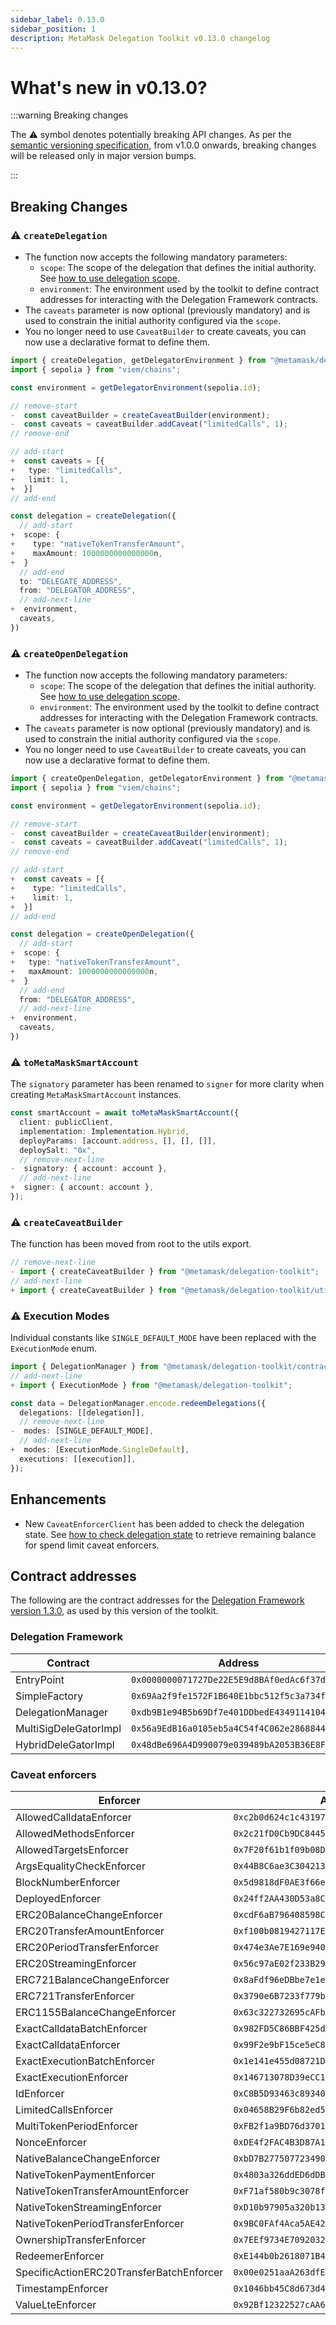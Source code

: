 ```yaml
---
sidebar_label: 0.13.0
sidebar_position: 1
description: MetaMask Delegation Toolkit v0.13.0 changelog
---
```


# What's new in v0.13.0?

:::warning Breaking changes

The ⚠️ symbol denotes potentially breaking API changes. As per the [semantic versioning specification](https://semver.org/#spec-item-4), from v1.0.0 onwards, breaking changes will be released only in major version bumps.

:::

## Breaking Changes

### ⚠️ `createDelegation`

- The function now accepts the following mandatory parameters:
  - `scope`: The scope of the delegation that defines the initial authority. See [how to use delegation scope](../guides/delegation/use-delegation-scopes/index.md).
  - `environment`: The environment used by the toolkit to define contract addresses for interacting with the Delegation Framework contracts.
- The `caveats` parameter is now optional (previously mandatory) and is used to constrain the initial authority
configured via the `scope`.
- You no longer need to use `CaveatBuilder` to create caveats, you can now use a declarative format to define them.

```typescript
import { createDelegation, getDelegatorEnvironment } from "@metamask/delegation-toolkit";
import { sepolia } from "viem/chains";

const environment = getDelegatorEnvironment(sepolia.id);

// remove-start
-  const caveatBuilder = createCaveatBuilder(environment);
-  const caveats = caveatBuilder.addCaveat("limitedCalls", 1);
// remove-end

// add-start
+  const caveats = [{
+   type: "limitedCalls",
+   limit: 1,
+  }]
// add-end

const delegation = createDelegation({
  // add-start
+  scope: {
+    type: "nativeTokenTransferAmount",
+    maxAmount: 1000000000000000n,
+  }
  // add-end
  to: "DELEGATE_ADDRESS",
  from: "DELEGATOR_ADDRESS",
  // add-next-line
+  environment,
  caveats,
})
```

### ⚠️ `createOpenDelegation`

- The function now accepts the following mandatory parameters:
  - `scope`: The scope of the delegation that defines the initial authority. See [how to use delegation scope](../guides/delegation/use-delegation-scopes/index.md).
  - `environment`: The environment used by the toolkit to define contract addresses for interacting with the Delegation Framework contracts.
- The `caveats` parameter is now optional (previously mandatory) and is used to constrain the initial authority
configured via the `scope`.
- You no longer need to use `CaveatBuilder` to create caveats, you can now use a declarative format to define them.

```typescript
import { createOpenDelegation, getDelegatorEnvironment } from "@metamask/delegation-toolkit";
import { sepolia } from "viem/chains";

const environment = getDelegatorEnvironment(sepolia.id);

// remove-start
-  const caveatBuilder = createCaveatBuilder(environment);
-  const caveats = caveatBuilder.addCaveat("limitedCalls", 1);
// remove-end

// add-start
+  const caveats = [{
+    type: "limitedCalls",
+    limit: 1,
+  }]
// add-end

const delegation = createOpenDelegation({
  // add-start
+  scope: {
+   type: "nativeTokenTransferAmount",
+   maxAmount: 1000000000000000n,
+  }
  // add-end
  from: "DELEGATOR_ADDRESS",
  // add-next-line
+  environment,
  caveats,
})
```

### ⚠️ `toMetaMaskSmartAccount`

The `signatory` parameter has been renamed to `signer` for more clarity when creating `MetaMaskSmartAccount` instances.

```typescript
const smartAccount = await toMetaMaskSmartAccount({
  client: publicClient,
  implementation: Implementation.Hybrid,
  deployParams: [account.address, [], [], []],
  deploySalt: "0x",
  // remove-next-line
-  signatory: { account: account },
  // add-next-line
+  signer: { account: account },
});
```

### ⚠️ `createCaveatBuilder`

The function has been moved from root to the utils export.

```typescript
// remove-next-line
- import { createCaveatBuilder } from "@metamask/delegation-toolkit";
// add-next-line
+ import { createCaveatBuilder } from "@metamask/delegation-toolkit/utils";
```

### ⚠️ Execution Modes

Individual constants like `SINGLE_DEFAULT_MODE` have been replaced with the `ExecutionMode` enum.

```typescript
import { DelegationManager } from "@metamask/delegation-toolkit/contracts";
// add-next-line
+ import { ExecutionMode } from "@metamask/delegation-toolkit";

const data = DelegationManager.encode.redeemDelegations({
  delegations: [[delegation]],
  // remove-next-line
-  modes: [SINGLE_DEFAULT_MODE],
  // add-next-line
+  modes: [ExecutionMode.SingleDefault],
  executions: [[execution]],
});
```

## Enhancements

- New `CaveatEnforcerClient` has been added to check the delegation state. See [how to check delegation state](../guides/delegation/check-delegation-state.md) to retrieve remaining balance for spend limit caveat enforcers.

## Contract addresses

The following are the contract addresses for the
[Delegation Framework version 1.3.0](https://github.com/MetaMask/delegation-framework/blob/v1.3.0/documents/Deployments.md),
as used by this version of the toolkit.

### Delegation Framework

| Contract | Address |
|----------|---------|
| EntryPoint | `0x0000000071727De22E5E9d8BAf0edAc6f37da032` |
| SimpleFactory | `0x69Aa2f9fe1572F1B640E1bbc512f5c3a734fc77c` |
| DelegationManager | `0xdb9B1e94B5b69Df7e401DDbedE43491141047dB3` |
| MultiSigDeleGatorImpl | `0x56a9EdB16a0105eb5a4C54f4C062e2868844f3A7` |
| HybridDeleGatorImpl | `0x48dBe696A4D990079e039489bA2053B36E8FFEC4` |

### Caveat enforcers

| Enforcer | Address |
|----------|---------|
| AllowedCalldataEnforcer | `0xc2b0d624c1c4319760C96503BA27C347F3260f55` |
| AllowedMethodsEnforcer | `0x2c21fD0Cb9DC8445CB3fb0DC5E7Bb0Aca01842B5` |
| AllowedTargetsEnforcer | `0x7F20f61b1f09b08D970938F6fa563634d65c4EeB` |
| ArgsEqualityCheckEnforcer | `0x44B8C6ae3C304213c3e298495e12497Ed3E56E41` |
| BlockNumberEnforcer | `0x5d9818dF0AE3f66e9c3D0c5029DAF99d1823ca6c` |
| DeployedEnforcer | `0x24ff2AA430D53a8CD6788018E902E098083dcCd2` |
| ERC20BalanceChangeEnforcer | `0xcdF6aB796408598Cea671d79506d7D48E97a5437` |
| ERC20TransferAmountEnforcer | `0xf100b0819427117EcF76Ed94B358B1A5b5C6D2Fc` |
| ERC20PeriodTransferEnforcer| `0x474e3Ae7E169e940607cC624Da8A15Eb120139aB` |
| ERC20StreamingEnforcer | `0x56c97aE02f233B29fa03502Ecc0457266d9be00e` |      
| ERC721BalanceChangeEnforcer | `0x8aFdf96eDBbe7e1eD3f5Cd89C7E084841e12A09e` |
| ERC721TransferEnforcer | `0x3790e6B7233f779b09DA74C72b6e94813925b9aF` |
| ERC1155BalanceChangeEnforcer | `0x63c322732695cAFbbD488Fc6937A0A7B66fC001A` |
| ExactCalldataBatchEnforcer | `0x982FD5C86BBF425d7d1451f974192d4525113DfD`  |
| ExactCalldataEnforcer | `0x99F2e9bF15ce5eC84685604836F71aB835DBBdED` |
| ExactExecutionBatchEnforcer | `0x1e141e455d08721Dd5BCDA1BaA6Ea5633Afd5017` |
| ExactExecutionEnforcer | `0x146713078D39eCC1F5338309c28405ccf85Abfbb` |
| IdEnforcer | `0xC8B5D93463c893401094cc70e66A206fb5987997` |
| LimitedCallsEnforcer | `0x04658B29F6b82ed55274221a06Fc97D318E25416` |
| MultiTokenPeriodEnforcer | `0xFB2f1a9BD76d3701B730E5d69C3219D42D80eBb7` |
| NonceEnforcer | `0xDE4f2FAC4B3D87A1d9953Ca5FC09FCa7F366254f` |
| NativeBalanceChangeEnforcer | `0xbD7B277507723490Cd50b12EaaFe87C616be6880` |
| NativeTokenPaymentEnforcer | `0x4803a326ddED6dDBc60e659e5ed12d85c7582811` |
| NativeTokenTransferAmountEnforcer | `0xF71af580b9c3078fbc2BBF16FbB8EEd82b330320` |
| NativeTokenStreamingEnforcer | `0xD10b97905a320b13a0608f7E9cC506b56747df19` |
| NativeTokenPeriodTransferEnforcer | `0x9BC0FAf4Aca5AE429F4c06aEEaC517520CB16BD9` |
| OwnershipTransferEnforcer | `0x7EEf9734E7092032B5C56310Eb9BbD1f4A524681` |
| RedeemerEnforcer | `0xE144b0b2618071B4E56f746313528a669c7E65c5` |
| SpecificActionERC20TransferBatchEnforcer | `0x00e0251aaA263dfE3B3541B758A82D1CBA1c3B6D` |
| TimestampEnforcer | `0x1046bb45C8d673d4ea75321280DB34899413c069` |
| ValueLteEnforcer | `0x92Bf12322527cAA612fd31a0e810472BBB106A8F` |
